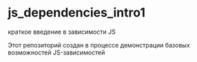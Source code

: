 # js_dependencies_intro1
краткое введение в зависимости JS

Этот репозиторий создан в процессе демонстрации базовых возможностей JS-зависимостей
